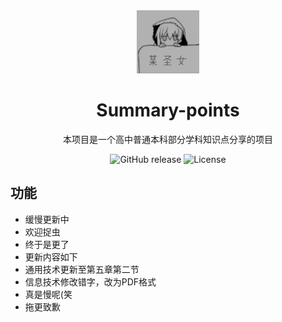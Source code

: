 <div align="center">
  <img src="docs/images/logo.png" alt="Logo" width="100">
  <h1>Summary-points</h1>
  <p>本项目是一个高中普通本科部分学科知识点分享的项目</p>
  <p>
    <img src="https://img.shields.io/github/v/release/用户名/仓库名" alt="GitHub release">
    <img src="https://img.shields.io/github/license/用户名/仓库名" alt="License">
  </p>
</div>

## 功能
- 缓慢更新中
- 欢迎捉虫
- 终于是更了
- 更新内容如下
- 通用技术更新至第五章第二节
- 信息技术修改错字，改为PDF格式
- 真是慢呢(笑
- 拖更致歉

